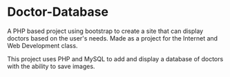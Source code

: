 # Doctor-Database
A PHP based project using bootstrap to create a site that can display doctors based on the user's needs. Made as a project for the Internet and Web Development class.

This project uses PHP and MySQL to add and display a database of doctors with the ability to save images. 
